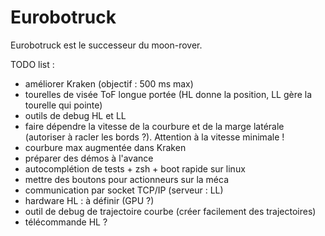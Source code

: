# Eurobotruck

Eurobotruck est le successeur du moon-rover.

TODO list :

- améliorer Kraken (objectif : 500 ms max)
- tourelles de visée ToF longue portée (HL donne la position, LL gère la tourelle qui pointe)
- outils de debug HL et LL
- faire dépendre la vitesse de la courbure et de la marge latérale (autoriser à racler les bords ?). Attention à la vitesse minimale !
- courbure max augmentée dans Kraken
- préparer des démos à l'avance
- autocomplétion de tests + zsh + boot rapide sur linux
- mettre des boutons pour actionneurs sur la méca
- communication par socket TCP/IP (serveur : LL)
- hardware HL : à définir (GPU ?)
- outil de debug de trajectoire courbe (créer facilement des trajectoires)
- télécommande HL ?
